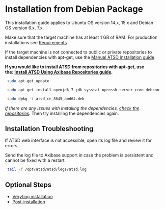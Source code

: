 # Installation from Debian Package


This installation guide applies to Ubuntu OS version 14.x, 15.x and
Debian OS version 6.x, 7.x.

Make sure that the target machine has at least 1 GB of RAM. For
production installations see
[Requirements](../administration/requirements.md "ATSD Requirements")

If the target machine is not connected to public or private repositories
to install dependencies with apt-get, use the [Manual ATSD Installation
guide](../administration/update-manual.md "Manual ATSD Installation").

**If you would like to install ATSD from repositories with apt-get, use
the: [Install ATSD Using Axibase Repositories
guide](installing-from-repository.md "Install ATSD Using Axibase Repositories").**

```sh
 sudo apt-get update                                                      
```

```sh
 sudo apt-get install openjdk-7-jdk sysstat openssh-server cron debconf libc6 passwd adduser iproute net-tools curl
```

```sh
 sudo dpkg -i atsd_ce_8645_amd64.deb
```

*If there are any issues with installing the dependencies, [check the
repositories](modifying-ubuntu-debian-repositories.md "Modifying Repositories").*
Then try installing the dependencies again.




## Installation Troubleshooting

If ATSD web interface is not accessible, open its log file and review it
for errors.

Send the log file to Axibase support in case the problem is persistent
and cannot be fixed with a restart.

```sh
 tail -f /opt/atsd/atsd/logs/atsd.log
```

## Optional Steps
- [Veryfing installation](veryfing-installation.md)
- [Post-installation](post-installation.md)